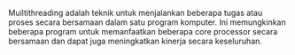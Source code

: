 Muiltithreading adalah teknik untuk menjalankan beberapa tugas atau proses secara bersamaan dalam satu program komputer. Ini memungkinkan beberapa program untuk memanfaatkan beberapa core processor secara bersamaan dan dapat juga meningkatkan kinerja secara keseluruhan.